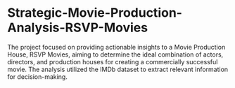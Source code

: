 # Strategic-Movie-Production-Analysis-RSVP-Movies
The project focused on providing actionable insights to a Movie Production House, RSVP Movies, aiming to determine the ideal combination of actors, directors, and production houses for creating a commercially successful movie. The analysis utilized the IMDb dataset to extract relevant information for decision-making.
